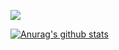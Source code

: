  <!--https://img.shields.io/badge/텍스트-뱃지컬러?style=flat-square&logo=이모지이름&logoColor=white-->
<img src="https://img.shields.io/badge/Python-3766AB?style=flat-square&logo=Python&logoColor=white"/></a>
 
 [![Anurag's github stats](https://github-readme-stats.vercel.app/api?username=lee-ji-hoon)](https://github.com/anuraghazra/github-readme-stats)
